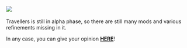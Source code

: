 ![](https://raw.githubusercontent.com/TravellersModpack/Travellers/main/Banner.png)
------------
Travellers is still in alpha phase, so there are still many mods and various refinements missing in it.

In any case, you can give your opinion [**HERE**](https://github.com/TravellersModpack/Travellers/issues)!
